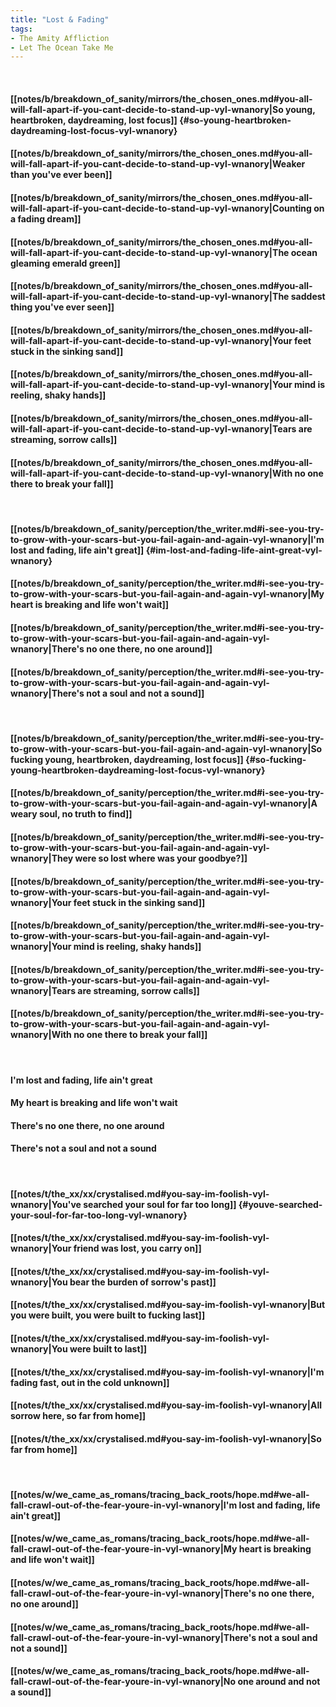 ```yaml
---
title: "Lost & Fading"
tags:
- The Amity Affliction
- Let The Ocean Take Me
---
```

&nbsp;
#### [[notes/b/breakdown_of_sanity/mirrors/the_chosen_ones.md#you-all-will-fall-apart-if-you-cant-decide-to-stand-up-vyl-wnanory|So young, heartbroken, daydreaming, lost focus]] {#so-young-heartbroken-daydreaming-lost-focus-vyl-wnanory}
#### [[notes/b/breakdown_of_sanity/mirrors/the_chosen_ones.md#you-all-will-fall-apart-if-you-cant-decide-to-stand-up-vyl-wnanory|Weaker than you've ever been]]
#### [[notes/b/breakdown_of_sanity/mirrors/the_chosen_ones.md#you-all-will-fall-apart-if-you-cant-decide-to-stand-up-vyl-wnanory|Counting on a fading dream]]
#### [[notes/b/breakdown_of_sanity/mirrors/the_chosen_ones.md#you-all-will-fall-apart-if-you-cant-decide-to-stand-up-vyl-wnanory|The ocean gleaming emerald green]]
#### [[notes/b/breakdown_of_sanity/mirrors/the_chosen_ones.md#you-all-will-fall-apart-if-you-cant-decide-to-stand-up-vyl-wnanory|The saddest thing you've ever seen]]
#### [[notes/b/breakdown_of_sanity/mirrors/the_chosen_ones.md#you-all-will-fall-apart-if-you-cant-decide-to-stand-up-vyl-wnanory|Your feet stuck in the sinking sand]]
#### [[notes/b/breakdown_of_sanity/mirrors/the_chosen_ones.md#you-all-will-fall-apart-if-you-cant-decide-to-stand-up-vyl-wnanory|Your mind is reeling, shaky hands]]
#### [[notes/b/breakdown_of_sanity/mirrors/the_chosen_ones.md#you-all-will-fall-apart-if-you-cant-decide-to-stand-up-vyl-wnanory|Tears are streaming, sorrow calls]]
#### [[notes/b/breakdown_of_sanity/mirrors/the_chosen_ones.md#you-all-will-fall-apart-if-you-cant-decide-to-stand-up-vyl-wnanory|With no one there to break your fall]]
&nbsp;
#### [[notes/b/breakdown_of_sanity/perception/the_writer.md#i-see-you-try-to-grow-with-your-scars-but-you-fail-again-and-again-vyl-wnanory|I'm lost and fading, life ain't great]] {#im-lost-and-fading-life-aint-great-vyl-wnanory}
#### [[notes/b/breakdown_of_sanity/perception/the_writer.md#i-see-you-try-to-grow-with-your-scars-but-you-fail-again-and-again-vyl-wnanory|My heart is breaking and life won't wait]]
#### [[notes/b/breakdown_of_sanity/perception/the_writer.md#i-see-you-try-to-grow-with-your-scars-but-you-fail-again-and-again-vyl-wnanory|There's no one there, no one around]]
#### [[notes/b/breakdown_of_sanity/perception/the_writer.md#i-see-you-try-to-grow-with-your-scars-but-you-fail-again-and-again-vyl-wnanory|There's not a soul and not a sound]]
&nbsp;
#### [[notes/b/breakdown_of_sanity/perception/the_writer.md#i-see-you-try-to-grow-with-your-scars-but-you-fail-again-and-again-vyl-wnanory|So fucking young, heartbroken, daydreaming, lost focus]] {#so-fucking-young-heartbroken-daydreaming-lost-focus-vyl-wnanory}
#### [[notes/b/breakdown_of_sanity/perception/the_writer.md#i-see-you-try-to-grow-with-your-scars-but-you-fail-again-and-again-vyl-wnanory|A weary soul, no truth to find]]
#### [[notes/b/breakdown_of_sanity/perception/the_writer.md#i-see-you-try-to-grow-with-your-scars-but-you-fail-again-and-again-vyl-wnanory|They were so lost where was your goodbye?]]
#### [[notes/b/breakdown_of_sanity/perception/the_writer.md#i-see-you-try-to-grow-with-your-scars-but-you-fail-again-and-again-vyl-wnanory|Your feet stuck in the sinking sand]]
#### [[notes/b/breakdown_of_sanity/perception/the_writer.md#i-see-you-try-to-grow-with-your-scars-but-you-fail-again-and-again-vyl-wnanory|Your mind is reeling, shaky hands]]
#### [[notes/b/breakdown_of_sanity/perception/the_writer.md#i-see-you-try-to-grow-with-your-scars-but-you-fail-again-and-again-vyl-wnanory|Tears are streaming, sorrow calls]]
#### [[notes/b/breakdown_of_sanity/perception/the_writer.md#i-see-you-try-to-grow-with-your-scars-but-you-fail-again-and-again-vyl-wnanory|With no one there to break your fall]]
&nbsp;
#### I'm lost and fading, life ain't great
#### My heart is breaking and life won't wait
#### There's no one there, no one around
#### There's not a soul and not a sound
&nbsp;
#### [[notes/t/the_xx/xx/crystalised.md#you-say-im-foolish-vyl-wnanory|You've searched your soul for far too long]] {#youve-searched-your-soul-for-far-too-long-vyl-wnanory}
#### [[notes/t/the_xx/xx/crystalised.md#you-say-im-foolish-vyl-wnanory|Your friend was lost, you carry on]]
#### [[notes/t/the_xx/xx/crystalised.md#you-say-im-foolish-vyl-wnanory|You bear the burden of sorrow's past]]
#### [[notes/t/the_xx/xx/crystalised.md#you-say-im-foolish-vyl-wnanory|But you were built, you were built to fucking last]]
#### [[notes/t/the_xx/xx/crystalised.md#you-say-im-foolish-vyl-wnanory|You were built to last]]
#### [[notes/t/the_xx/xx/crystalised.md#you-say-im-foolish-vyl-wnanory|I'm fading fast, out in the cold unknown]]
#### [[notes/t/the_xx/xx/crystalised.md#you-say-im-foolish-vyl-wnanory|All sorrow here, so far from home]]
#### [[notes/t/the_xx/xx/crystalised.md#you-say-im-foolish-vyl-wnanory|So far from home]]
&nbsp;
#### [[notes/w/we_came_as_romans/tracing_back_roots/hope.md#we-all-fall-crawl-out-of-the-fear-youre-in-vyl-wnanory|I'm lost and fading, life ain't great]]
#### [[notes/w/we_came_as_romans/tracing_back_roots/hope.md#we-all-fall-crawl-out-of-the-fear-youre-in-vyl-wnanory|My heart is breaking and life won't wait]]
#### [[notes/w/we_came_as_romans/tracing_back_roots/hope.md#we-all-fall-crawl-out-of-the-fear-youre-in-vyl-wnanory|There's no one there, no one around]]
#### [[notes/w/we_came_as_romans/tracing_back_roots/hope.md#we-all-fall-crawl-out-of-the-fear-youre-in-vyl-wnanory|There's not a soul and not a sound]]
#### [[notes/w/we_came_as_romans/tracing_back_roots/hope.md#we-all-fall-crawl-out-of-the-fear-youre-in-vyl-wnanory|No one around and not a sound]]
